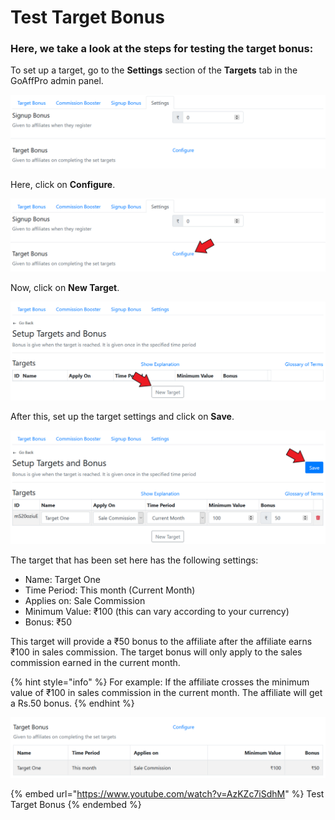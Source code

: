 # Test Target Bonus

### Here, we take a look at the steps for testing the target bonus:

To set up a target, go to the **Settings** section of the **Targets** tab in the GoAffPro admin panel.

![Targets > Settings ](<../../../.gitbook/assets/image (1202).png>)

Here, click on **Configure**.

![Click on Configure](<../../../.gitbook/assets/Annotation 2020-08-04 214707.png>)

Now, click on **New Target**.

![Click on New Target](<../../../.gitbook/assets/Annotation 2020-08-04 214919.png>)

After this, set up the target settings and click on **Save**.

![Click on Save](<../../../.gitbook/assets/Annotation 2020-08-04 215205.png>)

The target that has been set here has the following settings:

* Name: Target One
* Time Period: This month (Current Month)
* Applies on: Sale Commission
* Minimum Value:  ₹100 (this can vary according to your currency)
* Bonus: ₹50

This target will provide a ₹50 bonus to the affiliate after the affiliate earns ₹100 in sales commission. The target bonus will only apply to the sales commission earned in the current month.&#x20;

{% hint style="info" %}
For example: If the affiliate crosses the minimum value of ₹100 in sales commission in the current month. The affiliate will get a Rs.50 bonus.
{% endhint %}

![](<../../../.gitbook/assets/image (537).png>)

{% embed url="https://www.youtube.com/watch?v=AzKZc7iSdhM" %}
Test Target Bonus
{% endembed %}
